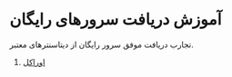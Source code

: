 # آموزش دریافت سرورهای رایگان

تجارب دریافت موفق سرور رایگان از دیتاسنترهای معتبر. 
1. [اوراکل](https://github.com/tempookian/FreeServers/tree/master/Oracle)
